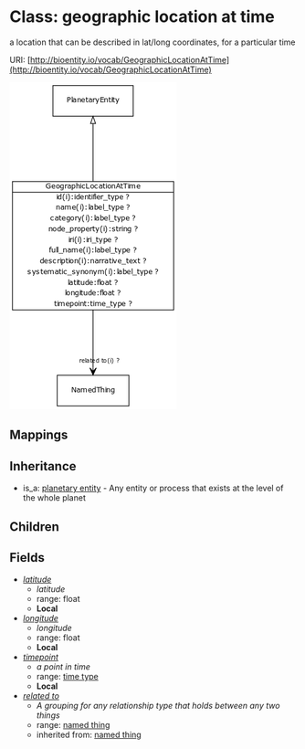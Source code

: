 # Class: geographic location at time


a location that can be described in lat/long coordinates, for a particular time

URI: [http://bioentity.io/vocab/GeographicLocationAtTime](http://bioentity.io/vocab/GeographicLocationAtTime)

![img](images/GeographicLocationAtTime.png)
## Mappings

## Inheritance

 *  is_a: [planetary entity](PlanetaryEntity.md) - Any entity or process that exists at the level of the whole planet
## Children

## Fields

 * _[latitude](latitude.md)_
    * _latitude_
    * range: float
    * __Local__
 * _[longitude](longitude.md)_
    * _longitude_
    * range: float
    * __Local__
 * _[timepoint](timepoint.md)_
    * _a point in time_
    * range: [time type](TimeType.md)
    * __Local__
 * _[related to](related_to.md)_
    * _A grouping for any relationship type that holds between any two things_
    * range: [named thing](NamedThing.md)
    * inherited from: [named thing](NamedThing.md)
